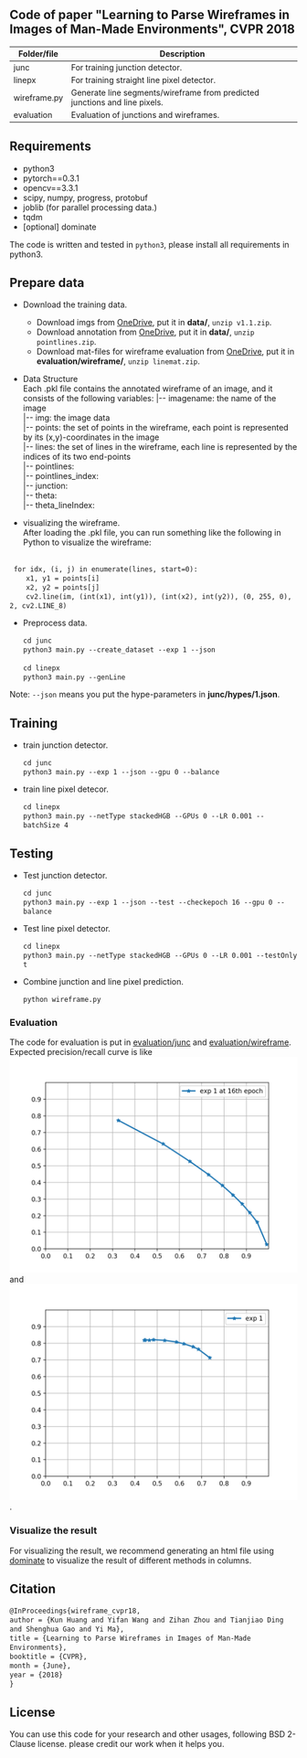 ## Code of paper "Learning to Parse Wireframes in Images of Man-Made Environments", CVPR 2018

| Folder/file       | Description                  |
|------------|------------------------------|
| junc      | For training junction detector. |
| linepx    | For training straight line pixel detector. |
| wireframe.py | Generate line segments/wireframe from predicted junctions and line pixels. |
| evaluation | Evaluation of junctions and wireframes. |

## Requirements
- python3
- pytorch==0.3.1
- opencv==3.3.1 
- scipy, numpy, progress, protobuf
- joblib (for parallel processing data.)
- tqdm
- [optional] dominate

The code is written and tested in `python3`, please install all requirements in python3.

## Prepare data
- Download the training data.
    - Download imgs from [OneDrive](https://1drv.ms/u/s!AqQBtmo8Qg_9g37TnqyD9GD3UQwW), put it in __data/__, `unzip v1.1.zip`.
    - Download annotation from [OneDrive](https://1drv.ms/u/s!AqQBtmo8Qg_9g3_etkaVndKnqTdm), put it in __data/__, `unzip pointlines.zip`.
    - Download mat-files for wireframe evaluation from [OneDrive](https://1drv.ms/u/s!AqQBtmo8Qg_9txsENm9ibTKfxAlI), put it in __evaluation/wireframe/__, `unzip linemat.zip`.
    
- Data Structure  
    Each .pkl file contains the annotated wireframe of an image, and it consists of the following variables:
    |-- imagename: 	the name of the image  
    |-- img:         the image data  
    |-- points:      the set of points in the wireframe, each point is represented by its (x,y)-coordinates in the image  
    |-- lines:       the set of lines in the wireframe, each line is represented by the indices of its two end-points  
    |-- pointlines:            
    |-- pointlines_index:  	
    |-- junction:             	
    |-- theta:                 
    |-- theta_lineIndex:  	

- visualizing the wireframe.  
  After loading the .pkl file, you can run something like the following in Python to visualize the wireframe:
<pre><code class="python">
 for idx, (i, j) in enumerate(lines, start=0):
    x1, y1 = points[i]
    x2, y2 = points[j]
    cv2.line(im, (int(x1), int(y1)), (int(x2), int(y2)), (0, 255, 0), 2, cv2.LINE_8)
</code></pre>

- Preprocess data.
    ```
    cd junc
    python3 main.py --create_dataset --exp 1 --json

    cd linepx
    python3 main.py --genLine
    ```
Note: `--json` means you put the hype-parameters in __junc/hypes/1.json__.

## Training
- train junction detector.
    ```
    cd junc
    python3 main.py --exp 1 --json --gpu 0 --balance
    ```

- train line pixel detecor.
    ```
    cd linepx
    python3 main.py --netType stackedHGB --GPUs 0 --LR 0.001 --batchSize 4
    ```

## Testing
- Test junction detector.
    ```
    cd junc
    python3 main.py --exp 1 --json --test --checkepoch 16 --gpu 0 --balance
    ```
- Test line pixel detector.
    ```
    cd linepx
    python3 main.py --netType stackedHGB --GPUs 0 --LR 0.001 --testOnly t
    ```
- Combine junction and line pixel prediction.
    ```
    python wireframe.py
    ```

### Evaluation
The code for evaluation is put in [evaluation/junc](evaluation/junc) and [evaluation/wireframe](evaluation/wireframe).
Expected precision/recall curve is like ![junction PR curve](evaluation/junc/junc_1_16.png "junction precision/recall curve") and ![wireframe PR curve](evaluation/wireframe/1_0.5_0.5.png "wireframe precision/recall curve").


### Visualize the result
For visualizing the result, we recommend generating an html file using [dominate](https://github.com/Knio/dominate) to
visualize the result of different methods in columns.


## Citation
```
@InProceedings{wireframe_cvpr18,
author = {Kun Huang and Yifan Wang and Zihan Zhou and Tianjiao Ding and Shenghua Gao and Yi Ma},
title = {Learning to Parse Wireframes in Images of Man-Made Environments},
booktitle = {CVPR},
month = {June},
year = {2018}
}
```

## License
You can use this code for your research and other usages, following BSD 2-Clause license.
please credit our work when it helps you.
